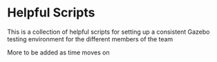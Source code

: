 # Helpful Scripts

This is a collection of helpful scripts for setting up a consistent Gazebo testing environment for the different members of the team

More to be added as time moves on
